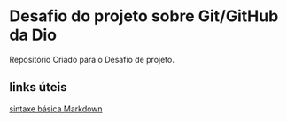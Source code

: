 # Desafio do projeto sobre Git/GitHub da Dio
Repositório Criado para o Desafio de projeto.

## links úteis
[sintaxe básica Markdown](https://www.markdownguide.org/)
